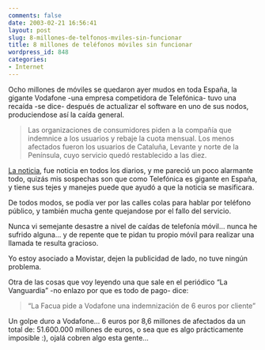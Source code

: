 ```yaml
---
comments: false
date: 2003-02-21 16:56:41
layout: post
slug: 8-millones-de-telfonos-mviles-sin-funcionar
title: 8 millones de teléfonos móviles sin funcionar
wordpress_id: 848
categories:
- Internet
---
```


Ocho millones de móviles se quedaron ayer mudos en toda España, la gigante Vodafone -una empresa competidora de Telefónica- tuvo una recaída -se dice- después de actualizar el software en uno de sus nodos, produciendose así la caída general.





> Las organizaciones de consumidores piden a la compañía que indemnice a los usuarios y rebaje la cuota mensual. Los menos afectados fueron los usuarios de Cataluña, Levante y norte de la Península, cuyo servicio quedó restablecido a las diez.





[La noticia](http://www.20minutos.es/barcelona/?noti=19318), fue noticia en todos los diarios, y me pareció un poco alarmante todo, quizás mis sospechas son que como Telefónica es gigante en España, y tiene sus tejes y manejes puede que ayudó a que la noticia se masificara.





De todos modos, se podía ver por las calles colas para hablar por teléfono público, y también mucha gente quejandose por el fallo del servicio.





Nunca vi semejante desastre a nivel de caídas de telefonía móvil… nunca he sufrido alguna… y de repente que te pidan tu propio móvil para realizar una llamada te resulta gracioso.





Yo estoy asociado a Movistar, dejen la publicidad de lado, no tuve ningún problema.





Otra de las cosas que voy leyendo una que sale en el periódico “La Vanguardia” -no enlazo por que es todo de pago- dice:





> “La Facua pide a Vodafone una indemnización de 6 euros por cliente”





Un golpe duro a Vodafone… 6 euros por 8,6 millones de afectados da un total de: 51.600.000 millones de euros, o sea que es algo prácticamente imposible :), ojalá cobren algo esta gente…




 
